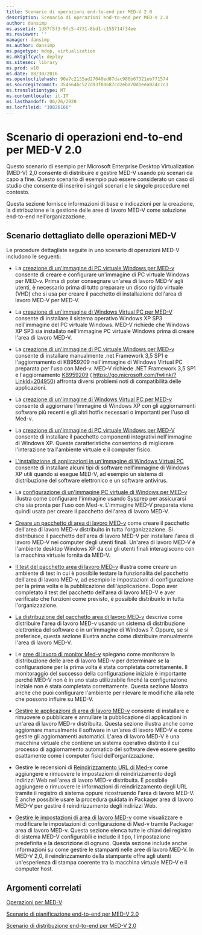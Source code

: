 ```yaml
---
title: Scenario di operazioni end-to-end per MED-V 2.0
description: Scenario di operazioni end-to-end per MED-V 2.0
author: dansimp
ms.assetid: 1d87f5f3-9fc5-4731-8bd1-c155714f34ee
ms.reviewer: ''
manager: dansimp
ms.author: dansimp
ms.pagetype: mdop, virtualization
ms.mktglfcycl: deploy
ms.sitesec: library
ms.prod: w10
ms.date: 08/30/2016
ms.openlocfilehash: 90a7c2135ad27040ed87dac980b67321eb771574
ms.sourcegitcommit: 354664bc527d93f80687cd2eba70d1eea024c7c3
ms.translationtype: MT
ms.contentlocale: it-IT
ms.lasthandoff: 06/26/2020
ms.locfileid: "10826166"
---
```

# Scenario di operazioni end-to-end per MED-V 2.0


Questo scenario di esempio per Microsoft Enterprise Desktop Virtualization (MED-V) 2,0 consente di distribuire e gestire MED-V usando più scenari da capo a fine. Questo scenario di esempio può essere considerato un caso di studio che consente di inserire i singoli scenari e le singole procedure nel contesto.

Questa sezione fornisce informazioni di base e indicazioni per la creazione, la distribuzione e la gestione delle aree di lavoro MED-V come soluzione end-to-end nell'organizzazione.

## Scenario dettagliato delle operazioni MED-V


Le procedure dettagliate seguite in uno scenario di operazioni MED-V includono le seguenti:

-   La [creazione di un'immagine di PC virtuale Windows per MED-v](creating-a-windows-virtual-pc-image-for-med-v.md#bkmk-creatingavirtualmachinebyusingmicrosoftvirtualpc) consente di creare e configurare un'immagine di PC virtuale Windows per MED-v. Prima di poter consegnare un'area di lavoro MED-V agli utenti, è necessario prima di tutto preparare un disco rigido virtuale (VHD) che si usa per creare il pacchetto di installazione dell'area di lavoro MED-V per MED-V.

-   La [creazione di un'immagine di Windows Virtual PC per MED-V](creating-a-windows-virtual-pc-image-for-med-v.md#bkmk-installingwindowsxpontovpc) consente di installare il sistema operativo Windows XP SP3 nell'immagine del PC virtuale Windows. MED-V richiede che Windows XP SP3 sia installato nell'immagine PC virtuale Windows prima di creare l'area di lavoro MED-V.

-   La [creazione di un'immagine di PC virtuale Windows per MED-v](creating-a-windows-virtual-pc-image-for-med-v.md#bkmk-installingnet) consente di installare manualmente .net Framework 3,5 SP1 e l'aggiornamento di KB959209 nell'immagine di Windows Virtual PC preparata per l'uso con Med-v. MED-V richiede .NET Framework 3,5 SP1 e l'aggiornamento [KB959209](https://go.microsoft.com/fwlink/?LinkId=204950) ( https://go.microsoft.com/fwlink/?LinkId=204950) affronta diversi problemi noti di compatibilità delle applicazioni.

-   La [creazione di un'immagine di Windows Virtual PC per MED-v](creating-a-windows-virtual-pc-image-for-med-v.md#bkmk-applypatchestovpc) consente di aggiornare l'immagine di Windows XP con gli aggiornamenti software più recenti e gli altri hotfix necessari o importanti per l'uso di Med-v.

-   La [creazione di un'immagine di PC virtuale Windows per MED-V](creating-a-windows-virtual-pc-image-for-med-v.md#bkmk-installintegration) consente di installare il pacchetto componenti integrativi nell'immagine di Windows XP. Queste caratteristiche consentono di migliorare l'interazione tra l'ambiente virtuale e il computer fisico.

-   [L'installazione di applicazioni in un'immagine di Windows Virtual PC](installing-applications-on-a-windows-virtual-pc-image.md) consente di installare alcuni tipi di software nell'immagine di Windows XP utili quando si esegue MED-V, ad esempio un sistema di distribuzione del software elettronico e un software antivirus.

-   La [configurazione di un'immagine PC virtuale di Windows per MED-v](configuring-a-windows-virtual-pc-image-for-med-v.md) illustra come configurare l'immagine usando Sysprep per assicurarsi che sia pronta per l'uso con Med-v. L'immagine MED-V preparata viene quindi usata per creare il pacchetto dell'area di lavoro MED-V.

-   [Creare un pacchetto di area di lavoro MED-v](create-a-med-v-workspace-package.md) come creare il pacchetto dell'area di lavoro MED-v distribuito in tutta l'organizzazione. Si distribuisce il pacchetto dell'area di lavoro MED-V per installare l'area di lavoro MED-V nei computer degli utenti finali. Un'area di lavoro MED-V è l'ambiente desktop Windows XP da cui gli utenti finali interagiscono con la macchina virtuale fornita da MED-V.

-   [Il test del pacchetto area di lavoro MED-v](testing-the-med-v-workspace-package.md) illustra come creare un ambiente di test in cui è possibile testare la funzionalità del pacchetto dell'area di lavoro MED-v, ad esempio le impostazioni di configurazione per la prima volta e la pubblicazione dell'applicazione. Dopo aver completato il test del pacchetto dell'area di lavoro MED-V e aver verificato che funzioni come previsto, è possibile distribuirlo in tutta l'organizzazione.

-   [La distribuzione del pacchetto area di lavoro MED-v](deploying-the-med-v-workspace-package.md) descrive come distribuire l'area di lavoro MED-v usando un sistema di distribuzione elettronica del software o in un'immagine di Windows 7. Oppure, se si preferisce, questa sezione illustra anche come distribuire manualmente l'area di lavoro MED-V.

-   Le [aree di lavoro di monitor Med-v](monitor-med-v-workspaces.md) spiegano come monitorare la distribuzione delle aree di lavoro MED-v per determinare se la configurazione per la prima volta è stata completata correttamente. Il monitoraggio del successo della configurazione iniziale è importante perché MED-V non è in uno stato utilizzabile finché la configurazione iniziale non è stata completata correttamente. Questa sezione Mostra anche che puoi configurare l'ambiente per rilevare le modifiche alla rete che possono influire su MED-V.

-   [Gestire le applicazioni di area di lavoro MED-v](manage-med-v-workspace-applications.md) consente di installare e rimuovere o pubblicare e annullare la pubblicazione di applicazioni in un'area di lavoro MED-v distribuita. Questa sezione illustra anche come aggiornare manualmente il software in un'area di lavoro MED-V e come gestire gli aggiornamenti automatici. L'area di lavoro MED-V è una macchina virtuale che contiene un sistema operativo distinto il cui processo di aggiornamento automatico del software deve essere gestito esattamente come i computer fisici dell'organizzazione.

-   Gestire le recensioni di [Reindirizzamento URL di Med-v](manage-med-v-url-redirection.md) come aggiungere e rimuovere le impostazioni di reindirizzamento degli indirizzi Web nell'area di lavoro MED-v distribuita. È possibile aggiungere o rimuovere le informazioni di reindirizzamento degli URL tramite il registro di sistema oppure ricostruendo l'area di lavoro MED-V. È anche possibile usare la procedura guidata in Packager area di lavoro MED-V per gestire il reindirizzamento degli indirizzi Web.

-   [Gestire le impostazioni di area di lavoro MED-v](manage-med-v-workspace-settings.md) come visualizzare e modificare le impostazioni di configurazione di Med-v tramite Packager area di lavoro MED-v. Questa sezione elenca tutte le chiavi del registro di sistema MED-V configurabili e include il tipo, l'impostazione predefinita e la descrizione di ognuno. Questa sezione include anche informazioni su come gestire le stampanti nelle aree di lavoro MED-V. In MED-V 2,0, il reindirizzamento della stampante offre agli utenti un'esperienza di stampa coerente tra la macchina virtuale MED-V e il computer host.

## Argomenti correlati


[Operazioni per MED-V](operations-for-med-v.md)

[Scenario di pianificazione end-to-end per MED-V 2.0](end-to-end-planning-scenario-for-med-v-20.md)

[Scenario di distribuzione end-to-end per MED-V 2.0](end-to-end-deployment-scenario-for-med-v-20.md)

 

 





